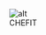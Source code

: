 ![alt](https://cdn.prod.website-files.com/658c0214eb231c5e670ffec5/65ddc9a13350d434904e595e_Chefit%20-%20Logo.svg)
<br>
CHEFIT